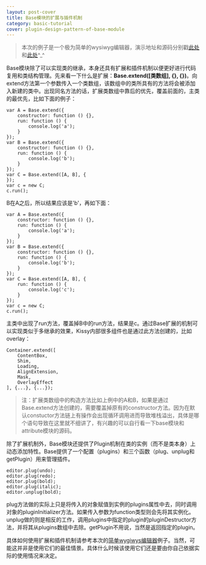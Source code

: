 ```yaml
---
layout: post-cover
title: Base模块的扩展与插件机制
category: basic-tutorial
cover: plugin-design-pattern-of-base-module
---
```


> 本次的例子是一个极为简单的wysiwyg编辑器，演示地址和源码分别戳[此处](http://surunzi.github.io/KissyLearning/example/plugin/)和[此处](https://github.com/surunzi/KissyLearning/tree/master/example/plugin/)^_^

Base模块除了可以实现类的继承，本身还具有扩展和插件机制以便更好进行代码复用和类结构管理。先来看一下什么是扩展：**Base.extend([类数组], {}, {})**。向extend方法第一个参数传入一个类数组，该数组中的类所具有的方法将会被添加入新建的类中。出现同名方法的话，扩展类数组中靠后的优先，覆盖前面的，主类的最优先，比如下面的例子：

    var A = Base.extend({
        constructor: function () {},
        run: function () {
            console.log('a');
        }
    });
    var B = Base.extend({
        constructor: function () {},
        run: function () {
            console.log('b');
        }
    });
    var C = Base.extend([A, B], {
    });
    var c = new C;
    c.run();

B在A之后，所以结果应该是'b'，再如下面：

    var A = Base.extend({
        constructor: function () {},
        run: function () {
            console.log('a');
        }
    });
    var B = Base.extend({
        constructor: function () {},
        run: function () {
            console.log('b');
        }
    });
    var C = Base.extend([A, B], {
        run: function () {
            console.log('c');
        }
    });
    var c = new C;
    c.run();

主类中出现了run方法，覆盖掉B中的run方法，结果是c。通过Base扩展的机制可以实现类似于多继承的效果，Kissy内部很多组件也是通过此方法创建的，比如overlay：

    Container.extend([
        ContentBox,
        Shim,
        Loading,
        AlignExtension,
        Mask,
        OverlayEffect
    ], {...}, {...});

> 注：扩展类数组中的构造方法比如上例中的A和B，如果是通过Base.extend方法创建的，需要覆盖掉原有的constructor方法。因为在默认constuctor方法链上有操作会出现循环调用进而导致堆栈溢出，具体是哪个语句导致在这里就不细讲了，有兴趣的可以自行看一下base模块和attribute模块的源码。


除了扩展机制外，Base模块还提供了Plugin机制在类的实例（而不是类本身）上动态添加特性。Base提供了一个配置（plugins）和三个函数（plug、unplug和getPlugin）用来管理插件。

    editor.plug(undo);
    editor.plug(redo);
    editor.plug(bold);
    editor.plug(italic);
    editor.unplug(bold);

plug方法做的实际上只是将传入的对象赋值到实例的plugins属性中去，同时调用对象的pluginInitializer方法。如果传入参数为function类型则会先将其实例化。unplug做的则是相反的工作，调用plugins中指定的plugin的pluginDestructor方法，并将其从plugins数组中去除。getPlugin不用说，当然是返回指定的plugin。

具体如何使用扩展和插件机制请参考本次的[简单wygiwys编辑器](http://surunzi.github.io/KissyLearning/example/plugin/)例子。当然，可能这并非是使用它们的最佳情景。具体什么时候该使用它们还是要由你自己依据实际的使用情况来决定。
